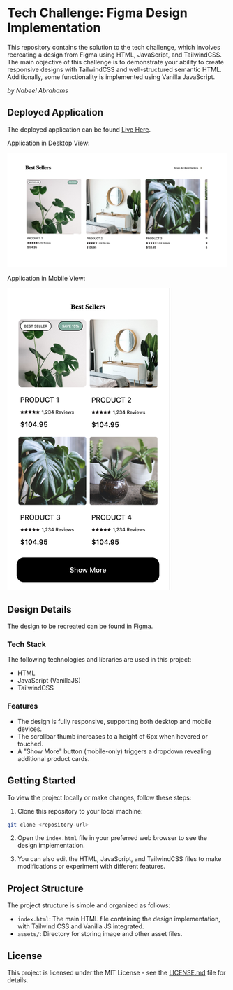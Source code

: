 # Tech Challenge: Figma Design Implementation

This repository contains the solution to the tech challenge, which involves recreating a design from Figma using HTML, JavaScript, and TailwindCSS. The main objective of this challenge is to demonstrate your ability to create responsive designs with TailwindCSS and well-structured semantic HTML. Additionally, some functionality is implemented using Vanilla JavaScript.

_by Nabeel Abrahams_

## Deployed Application

The deployed application can be found [Live Here](https://nabeelabrahams.github.io/tech-challenge-smart-theme/).

Application in Desktop View:

![Aplpication Desktop View](./assets/desktop-view.png)

Application in Mobile View:

![Aplpication Mobile View](./assets/mobile-view.png)

## Design Details

The design to be recreated can be found in [Figma](https://www.figma.com/file/K8ebUjtI8Ikh9ZY1BhOY1I/Tech-Challenge?type=design&node-id=0%3A1&mode=design&t=gadmH4sD1zCcsJ0g-1).

### Tech Stack

The following technologies and libraries are used in this project:

- HTML
- JavaScript (VanillaJS)
- TailwindCSS

### Features

- The design is fully responsive, supporting both desktop and mobile devices.
- The scrollbar thumb increases to a height of 6px when hovered or touched.
- A "Show More" button (mobile-only) triggers a dropdown revealing additional product cards.

## Getting Started

To view the project locally or make changes, follow these steps:

1. Clone this repository to your local machine:

```bash
git clone <repository-url>
```

2. Open the `index.html` file in your preferred web browser to see the design implementation.

3. You can also edit the HTML, JavaScript, and TailwindCSS files to make modifications or experiment with different features.

## Project Structure

The project structure is simple and organized as follows:

- `index.html`: The main HTML file containing the design implementation, with Tailwind CSS and Vanilla JS integrated.
- `assets/`: Directory for storing image and other asset files.

## License

This project is licensed under the MIT License - see the [LICENSE.md](LICENSE.md) file for details.
